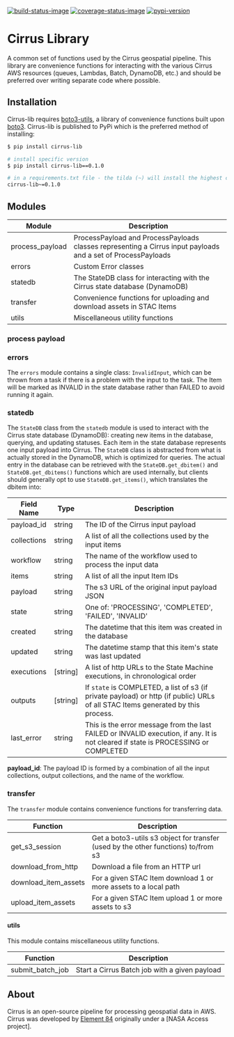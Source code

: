 [![build-status-image]][build-status]
[![coverage-status-image]][codecov]
[![pypi-version]][pypi]

# Cirrus Library

A common set of functions used by the Cirrus geospatial pipeline. This library are convenience functions for interacting with the various Cirrus AWS resources (queues, Lambdas, Batch, DynamoDB, etc.) and should be preferred over writing separate code where possible.

## Installation

Cirrus-lib requires [boto3-utils](https://github.com/matthewhanson/boto3-utils), a library of convenience functions built upon [boto3](https://boto3.amazonaws.com/v1/documentation/api/latest/index.html). Cirrus-lib is published to PyPi which is the preferred method of installing:

```bash
$ pip install cirrus-lib

# install specific version
$ pip install cirrus-lib==0.1.0

# in a requirements.txt file - the tilda (~) will install the highest compatible version
cirrus-lib~=0.1.0
```

## Modules

| Module           | Description |
| ---------------- | ----------- |
| process_payload  | ProcessPayload and ProcessPayloads classes representing a Cirrus input payloads and a set of ProcessPayloads |
| errors   | Custom Error classes |
| statedb  | The StateDB class for interacting with the Cirrus state database (DynamoDB) |
| transfer | Convenience functions for uploading and download assets in STAC Items |
| utils    | Miscellaneous utility functions |

### process payload


### errors

The `errors` module contains a single class: `InvalidInput`, which can be thrown from a task if there is a problem with the input to the task.  The Item will be marked as INVALID in the state database rather than FAILED to avoid running it again.

### statedb

The `StateDB` class from the `statedb` module is used to interact with the Cirrus state database (DynamoDB): creating new items in the database, querying, and updating statuses. Each item in the state database represents one input payload into Cirrus. The `StateDB` class is abstracted from what is actually stored in the DynamoDB, which is optimized for queries. The actual entry in the database can be retrieved with the `StateDB.get_dbitem()` and `StateDB.get_dbitems()` functions which are used internally, but clients should generally opt to use `StateDB.get_items()`, which translates the dbitem into:

| Field Name    | Type           | Description |
| ------------- | -------------- | ----------- |
| payload_id    | string         | The ID of the Cirrus input payload |
| collections   | string         | A list of all the collections used by the input items |
| workflow      | string         | The name of the workflow used to process the input data |
| items         | string         | A list of all the input Item IDs |
| payload       | string         | The s3 URL of the original input payload JSON |
| state         | string         | One of: 'PROCESSING', 'COMPLETED', 'FAILED', 'INVALID' |
| created       | string         | The datetime that this item was created in the database |
| updated       | string         | The datetime stamp that this item's state was last updated |
| executions    | [string]       | A list of http URLs to the State Machine executions, in chronological order |
| outputs       | [string]        | If `state` is COMPLETED, a list of s3 (if private payload) or http (if public) URLs of all STAC Items generated by this process. |
| last_error    | string          | This is the error message from the last FAILED or INVALID execution, if any. It is not cleared if state is PROCESSING or COMPLETED |

**payload_id**: The payload ID is formed by a combination of all the input collections, output collections, and the name of the workflow.

### transfer

The `transfer` module contains convenience functions for transferring data.

| Function             | Description |
| ------------------   | ----------- |
| get_s3_session       | Get a boto3-utils s3 object for transfer (used by the other functions) to/from s3 |
| download_from_http   | Download a file from an HTTP url |
| download_item_assets | For a given STAC Item download 1 or more assets to a local path |
| upload_item_assets   | For a given STAC Item upload 1 or more assets to s3 |

#### utils

This module contains miscellaneous utility functions.

| Function         | Description |
| ---------------- | ----------- |
| submit_batch_job | Start a Cirrus Batch job with a given payload |


## About
Cirrus is an open-source pipeline for processing geospatial data in AWS. Cirrus was developed by [Element 84](https://element84.com/) originally under a [NASA Access project].


[build-status-image]: https://github.com/cirrus-geo/cirrus-lib/actions/workflows/python-test.yml/badge.svg
[build-status]: https://github.com/cirrus-geo/cirrus-lib/actions/workflows/python-test.yml
[coverage-status-image]: https://img.shields.io/codecov/c/github/cirrus-geo/cirrus-lib/master.svg
[codecov]: https://codecov.io/github/cirrus-geo/cirrus-lib?branch=master
[pypi-version]: https://img.shields.io/pypi/v/cirrus-lib.svg
[pypi]: https://pypi.org/project/cirrus-lib/
